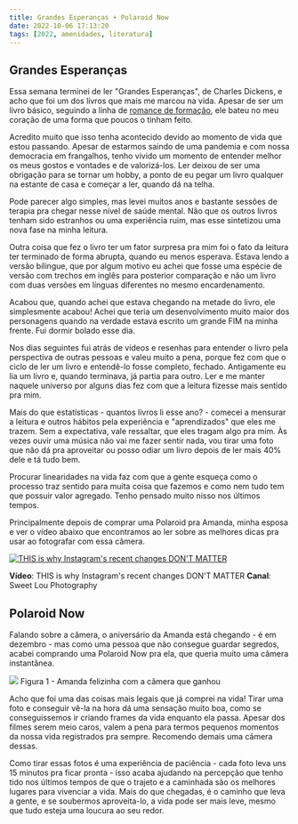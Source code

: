```yaml
---
title: Grandes Esperanças + Polaroid Now
date: 2022-10-06 17:13:20
tags: [2022, amenidades, literatura]
---
```


## Grandes Esperanças

Essa  semana terminei de ler "Grandes Esperanças", de Charles Dickens, e acho que foi um dos livros que mais me marcou na vida. Apesar de ser um livro básico, seguindo a linha de [romance de formação](https://www.nostalgiacinza.com.br/2020/04/o-que-e-um-romance-de-formacao.html), ele bateu no meu coração de uma forma que poucos o tinham feito.

Acredito muito que isso tenha acontecido devido ao momento de vida que estou passando. Apesar de estarmos saindo de uma pandemia e com nossa democracia em frangalhos, tenho vivido um momento de entender melhor os meus gostos e vontades e de valorizá-los. Ler deixou de ser uma obrigação para se tornar um hobby, a ponto de eu pegar um livro qualquer na estante de casa e começar a ler, quando dá na telha.

Pode parecer algo simples, mas levei muitos anos e bastante sessões de terapia pra chegar nesse nível de saúde mental. Não que os outros livros tenham sido estranhos ou uma experiência ruim, mas esse sintetizou uma nova fase na minha leitura.

Outra coisa que fez o livro ter um fator surpresa pra mim foi o fato da leitura ter terminado de forma abrupta, quando eu menos esperava. Estava lendo a versão bílingue, que por algum motivo eu achei que fosse uma espécie de versão com trechos em inglês para posterior comparação e não um livro  com duas versões em línguas diferentes no mesmo encardenamento.

Acabou que, quando achei que estava chegando na metade do livro, ele simplesmente acabou! Achei que teria um desenvolvimento muito maior dos personagens quando na verdade estava escrito um grande FIM na minha frente. Fui dormir bolado esse dia.

Nos dias seguintes fui atrás de vídeos e resenhas para entender o livro pela perspectiva de outras pessoas e valeu muito a pena, porque fez com que o ciclo de ler um livro e entendê-lo fosse completo, fechado. Antigamente eu lia um livro e, quando terminava, já partia para outro. Ler e me manter naquele universo por alguns dias fez com que a leitura fizesse mais sentido pra mim.

Mais do que estatísticas - quantos livros li esse ano? - comecei a mensurar a leitura e outros hábitos pela experiência e "aprendizados" que eles me trazem. Sem a expectativa, vale ressaltar, que eles tragam algo pra mim. Às vezes ouvir uma música não vai me fazer sentir nada, vou tirar uma foto que não dá pra aproveitar ou posso odiar um livro depois de ler mais 40% dele e tá tudo bem.

Procurar linearidades na vida faz com que a gente esqueça como o processo traz sentido para muita coisa que fazemos e como nem tudo tem que possuir valor agregado. Tenho pensado muito nisso nos últimos tempos.

Principalmente depois de comprar uma Polaroid pra Amanda, minha esposa e ver o vídeo abaixo que encontramos ao ler sobre as melhores dicas pra usar ao fotografar com essa câmera.

[![THIS is why Instagram's recent changes DON'T MATTER](https://img.youtube.com/vi/G_HqF17Bbio/0.jpg)](https://www.youtube.com/watch?v=G_HqF17Bbio)


**Vídeo**: THIS is why Instagram's recent changes DON'T MATTER
**Canal**: Sweet Lou Photography


## Polaroid Now

Falando sobre a câmera, o aniversário da Amanda está chegando - é em dezembro - mas como uma pessoa que não consegue guardar segredos, acabei comprando uma Polaroid Now pra ela, que queria muito uma câmera instantânea.

<img src="{{ site.baseurl }}/assets/polaroid.jpeg"/>
Figura 1 - Amanda felizinha com a câmera que ganhou

Acho que foi uma das coisas mais legais que já comprei na vida! Tirar uma foto e conseguir vê-la na hora dá uma sensação muito boa, como se conseguissemos ir criando frames da vida enquanto ela passa. Apesar dos filmes serem meio caros, valem a pena para termos pequenos momentos da nossa vida registrados pra sempre. Recomendo demais uma câmera dessas.

Como tirar essas fotos é uma experiência de paciência - cada foto leva uns 15 minutos pra ficar pronta - isso acaba ajudando na percepção que tenho tido nos últimos tempos de que o trajeto e a caminhada são os melhores lugares para vivenciar a vida. Mais do que chegadas, é o caminho que leva a gente, e se soubermos aproveita-lo, a vida pode ser mais leve, mesmo que tudo esteja uma loucura ao seu redor.